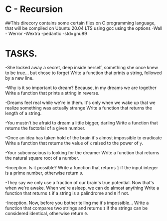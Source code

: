 # C - Recursion

##This direcory contains some certain files on C programming language, that will be compiled on Ubuntu 20.04 LTS using gcc using the options -Wall - Werror -Wextra -pedantic -std=gnu89

# TASKS.

-She locked away a secret, deep inside herself, something she once knew to be true... but chose to forget
Write a function that prints a string, followed by a new line.

-Why is it so important to dream? Because, in my dreams we are together
Write a function that prints a string in reverse.

-Dreams feel real while we're in them. It's only when we wake up that we realize something was actually strange
Write a function that returns the length of a string.

-You mustn't be afraid to dream a little bigger, darling
Write a function that returns the factorial of a given number.

-Once an idea has taken hold of the brain it's almost impossible to eradicate
Write a function that returns the value of `x` raised to the power of `y`.

-Your subconscious is looking for the dreamer
Write a function that returns the natural square root of a number.

-Inception. Is it possible?
Write a function that returns `1` if the input integer is a prime number, otherwise return `0`.

-They say we only use a fraction of our brain's true potential. Now that's when we're awake. When we're asleep, we can do almost anything
Write a function that returns `1` if a string is a palindrome and `0` if not.

-Inception. Now, before you bother telling me it's impossible...
Write a function that compares two strings and returns `1` if the strings can be considered identical, otherwise return `0`.
